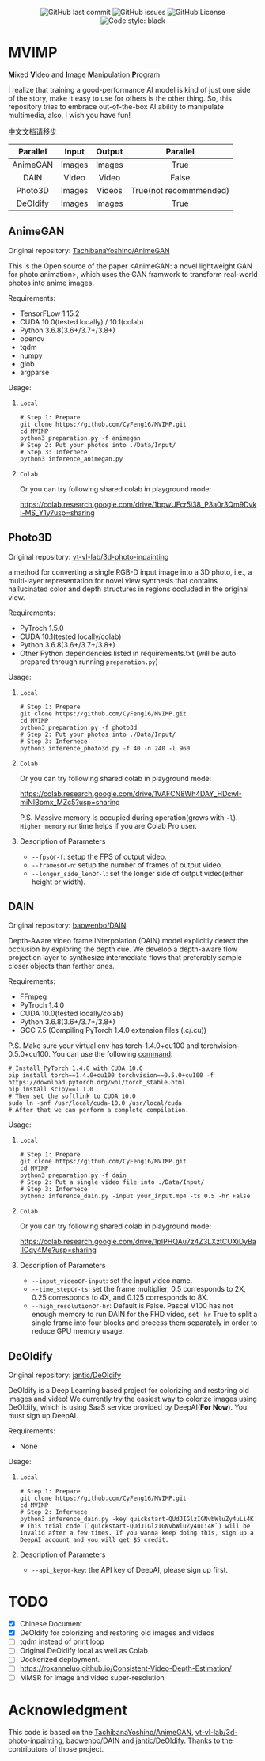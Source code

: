 <p align="center">
    <img alt="GitHub last commit" src="https://img.shields.io/github/last-commit/CyFeng16/MVIMP" />
    <img alt="GitHub issues" src="https://img.shields.io/github/issues/CyFeng16/MVIMP" />
    <img alt="GitHub License" src="https://img.shields.io/github/license/cyfeng16/MVIMP" />
    <img alt="Code style: black" src="https://img.shields.io/badge/code%20style-black-000000.svg" />
</p>

# MVIMP

**M**ixed **V**ideo and **I**mage **M**anipulation **P**rogram

I realize that training a good-performance AI model is kind of just one side of the story, make it easy to use for others is the other thing. So, this repository tries to embrace out-of-the-box AI ability to manipulate multimedia, also, I wish you have fun!

[中文文档请移步](https://cyfeng.science/2020/05/05/introduce-to-MVIMP/)

| Parallel |  Input | Output |        Parallel        |
|:--------:|:------:|:------:|:----------------------:|
| AnimeGAN | Images | Images |          True          |
|   DAIN   |  Video |  Video |          False         |
|  Photo3D | Images | Videos | True(not recommmended) |
| DeOldify | Images | Images |          True          |

## AnimeGAN

Original repository: [TachibanaYoshino/AnimeGAN](https://github.com/TachibanaYoshino/AnimeGAN)

This is the Open source of the paper <AnimeGAN: a novel lightweight GAN for photo animation>, which uses the GAN framwork to transform real-world photos into anime images.

Requirements:
- TensorFLow 1.15.2
- CUDA 10.0(tested locally) / 10.1(colab)
- Python 3.6.8(3.6+/3.7+/3.8+)
- opencv
- tqdm
- numpy
- glob
- argparse

Usage:

1. `Local`

    ```shell
    # Step 1: Prepare
    git clone https://github.com/CyFeng16/MVIMP.git
    cd MVIMP
    python3 preparation.py -f animegan 
    # Step 2: Put your photos into ./Data/Input/
    # Step 3: Infernece
    python3 inference_animegan.py
    ```

2. `Colab`

    Or you can try following shared colab in playground mode:

    https://colab.research.google.com/drive/1bpwUFcr5i38_P3a0r3Qm9Dvkl-MS_Y1y?usp=sharing

## Photo3D

Original repository: [vt-vl-lab/3d-photo-inpainting](https://github.com/vt-vl-lab/3d-photo-inpainting)

a method for converting a single RGB-D input image into a 3D photo, i.e., a multi-layer representation for novel view synthesis that contains hallucinated color and depth structures in regions occluded in the original view. 

Requirements:
- PyTroch 1.5.0
- CUDA 10.1(tested locally/colab)
- Python 3.6.8(3.6+/3.7+/3.8+)
- Other Python dependencies listed in requirements.txt (will be auto prepared through running `preparation.py`)

Usage:

1. `Local`

    ```shell
    # Step 1: Prepare
    git clone https://github.com/CyFeng16/MVIMP.git
    cd MVIMP
    python3 preparation.py -f photo3d
    # Step 2: Put your photos into ./Data/Input/
    # Step 3: Infernece
    python3 inference_photo3d.py -f 40 -n 240 -l 960
    ```

2. `Colab`

    Or you can try following shared colab in playground mode:

    https://colab.research.google.com/drive/1VAFCN8Wh4DAY_HDcwI-miNIBomx_MZc5?usp=sharing

    P.S. Massive memory is occupied during operation(grows with `-l`). `Higher memory` runtime helps if you are Colab Pro user.

3. Description of Parameters

   - `--fps`or`-f`: setup the FPS of output video.
   - `--frames`or`-n`: setup the number of frames of output video.
   - `--longer_side_len`or`-l`: set the longer side of output video(either height or width).

## DAIN

Original repository: [baowenbo/DAIN](https://github.com/baowenbo/DAIN)

Depth-Aware video frame INterpolation (DAIN) model explicitly detect the occlusion by exploring the depth cue. We develop a depth-aware flow projection layer to synthesize intermediate flows that preferably sample closer objects than farther ones. 

Requirements:
- FFmpeg
- PyTroch 1.4.0
- CUDA 10.0(tested locally/colab)
- Python 3.6.8(3.6+/3.7+/3.8+)
- GCC 7.5 (Compiling PyTorch 1.4.0 extension files (.c/.cu))

P.S. Make sure your virtual env has torch-1.4.0+cu100 and torchvision-0.5.0+cu100.
You can use the following [command](https://github.com/baowenbo/DAIN/issues/44#issuecomment-624025613):

```shell
# Install PyTorch 1.4.0 with CUDA 10.0
pip install torch==1.4.0+cu100 torchvision==0.5.0+cu100 -f https://download.pytorch.org/whl/torch_stable.html
pip install scipy==1.1.0
# Then set the softlink to CUDA 10.0
sudo ln -snf /usr/local/cuda-10.0 /usr/local/cuda
# After that we can perform a complete compilation.
```

Usage:

1. `Local`

    ```shell
    # Step 1: Prepare
    git clone https://github.com/CyFeng16/MVIMP.git
    cd MVIMP
    python3 preparation.py -f dain
    # Step 2: Put a single video file into ./Data/Input/
    # Step 3: Infernece
    python3 inference_dain.py -input your_input.mp4 -ts 0.5 -hr False
    ```

2. `Colab`

    Or you can try following shared colab in playground mode:

    https://colab.research.google.com/drive/1pIPHQAu7z4Z3LXztCUXiDyBaIlOqy4Me?usp=sharing

3. Description of Parameters

   - `--input_video`or`-input`: set the input video name.
   - `--time_step`or`-ts`: set the frame multiplier, 0.5 corresponds to 2X, 0.25 corresponds to 4X, and 0.125 corresponds to 8X.
   - `--high_resolution`or`-hr`: Default is False. Pascal V100 has not enough memory to run DAIN for the FHD video, set `-hr` True to split a single frame into four blocks and process them separately in order to reduce GPU memory usage.

## DeOldify

Original repository: [jantic/DeOldify](https://github.com/jantic/DeOldify)

DeOldify is a Deep Learning based project for colorizing and restoring old images and video! We currently try the easiest way to colorize images using DeOldify, which is using SaaS service provided by DeepAI(**For Now**). You must sign up DeepAI.

Requirements:
- None

Usage:

1. `Local`

    ```shell
    # Step 1: Prepare
    git clone https://github.com/CyFeng16/MVIMP.git
    cd MVIMP
    # Step 2: Infernece
    python3 inference_dain.py -key quickstart-QUdJIGlzIGNvbWluZy4uLi4K
    # This trial code (`quickstart-QUdJIGlzIGNvbWluZy4uLi4K`) will be invalid after a few times. If you wanna keep doing this, sign up a DeepAI account and you will get $5 credit.
    ```

2. Description of Parameters

   - `--api_key`or`-key`: the API key of DeepAI, please sign up first.

# TODO
- [x] Chinese Document
- [x] DeOldify for colorizing and restoring old images and videos
- [ ] tqdm instead of print loop
- [ ] Original DeOldify local as well as Colab
- [ ] Dockerized deployment.
- [ ] https://roxanneluo.github.io/Consistent-Video-Depth-Estimation/
- [ ] MMSR for image and video super-resolution

# Acknowledgment

This code is based on the [TachibanaYoshino/AnimeGAN](https://github.com/TachibanaYoshino/AnimeGAN), [vt-vl-lab/3d-photo-inpainting](https://github.com/vt-vl-lab/3d-photo-inpainting), [baowenbo/DAIN](https://github.com/baowenbo/DAIN) and [jantic/DeOldify](https://github.com/jantic/DeOldify). Thanks to the contributors of those project.